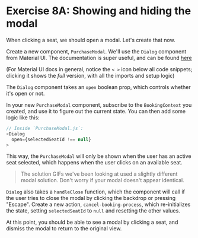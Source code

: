 # Exercise 8A: Showing and hiding the modal

When clicking a seat, we should open a modal. Let's create that now.

Create a new component, `PurchaseModal`. We'll use the `Dialog` component from Material UI. The documentation is super useful, and can be found [here](https://mui.com/material-ui/react-dialog/)

(For Material UI docs in general, notice the `< >` icon below all code snippets; clicking it shows the _full_ version, with all the imports and setup logic)

The `Dialog` component takes an `open` boolean prop, which controls whether it's open or not.

In your new `PurchaseModal` component, subscribe to the `BookingContext` you created, and use it to figure out the current state. You can then add some logic like this:

```js
// Inside `PurchaseModal.js`:
<Dialog
  open={selectedSeatId !== null}
>
```

This way, the `PurchaseModal` will only be shown when the user has an active seat selected, which happens when the user clicks on an available seat.

> The solution GIFs we've been looking at used a slightly different modal solution. Don't worry if your modal doesn't appear identical.

`Dialog` also takes a `handleClose` function, which the component will call if the user tries to close the modal by clicking the backdrop or pressing "Escape". Create a new action, `cancel-booking-process`, which re-initializes the state, setting `selectedSeatId` to `null` and resetting the other values.

At this point, you should be able to see a modal by clicking a seat, and dismiss the modal to return to the original view.
